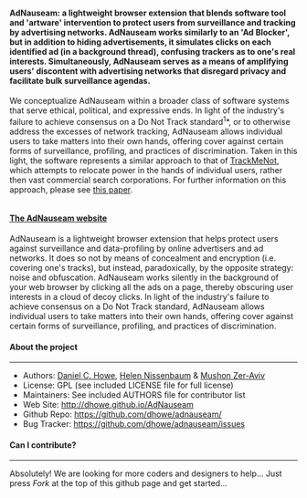 
#### AdNauseam: a lightweight browser extension that blends software tool and 'artware' intervention to protect users from surveillance and tracking by advertising networks. AdNauseam works similarly to an 'Ad Blocker', but in addition to hiding advertisements, it simulates clicks on each identified ad (in a background thread), confusing trackers as to one's real interests. Simultaneously, AdNauseam serves as a means of amplifying users' discontent with advertising networks that disregard privacy and facilitate bulk surveillance agendas.

We conceptualize AdNauseam within a broader class of software systems that serve ethical, political, and expressive ends.  In light of the industry's failure to achieve consensus on a Do Not Track standard<sup>1</sup>*, or to otherwise address the excesses of network tracking,  AdNauseam allows individual users to take matters into their own hands, offering cover against certain forms of surveillance, profiling, and practices of discrimination. Taken in this light, the software represents a similar approach to that of <a href="http://cs.nyu.edu/trackmenot" target="_blank">TrackMeNot</a>, which attempts to relocate power in the hands of individual users, rather then vast commercial search corporations. For further information on this approach, please see <a href="http://cs.nyu.edu/trackmenot/TMN-Howe-Niss08-ch23.pdf" target="_blank">this paper</a>.

<a href="http://dhowe.github.io/AdNauseam"><img src="https://raw.githubusercontent.com/dhowe/AdNauseam/master/data/img/ADNAUSEAM_logo_128.png" alt=""/></a>

#### <a href="http://dhowe.github.io/AdNauseam/">The AdNauseam website</a>

AdNauseam is a lightweight browser extension that helps protect users against surveillance and data-profiling by online advertisers and ad networks. It does so not by means of concealment and encryption (i.e. covering one's tracks), but instead, paradoxically, by the opposite strategy: noise and obfuscation. AdNauseam works silently in the background of your web browser by clicking all the ads on a page, thereby obscuring user interests in a cloud of decoy clicks. In light of the industry's failure to achieve consensus on a Do Not Track standard, AdNauseam allows individual users to take matters into their own hands, offering cover against certain forms of surveillance, profiling, and practices of discrimination.

#### About the project
--------

* Authors:          [Daniel C. Howe](http://rednoise.org/~dhowe), [Helen Nissenbaum](https://www.nyu.edu/projects/nissenbaum/) & [Mushon Zer-Aviv](http://mushon.com)
* License:          GPL (see included LICENSE file for full license)
* Maintainers:      See included AUTHORS file for contributor list
* Web Site:         http://dhowe.github.io/AdNauseam
* Github Repo:      https://github.com/dhowe/adnauseam/
* Bug Tracker:      https://github.com/dhowe/adnauseam/issues


#### Can I contribute?
--------
Absolutely! We are looking for more coders and designers to help... Just press *Fork* at the top of this github page and get started...

